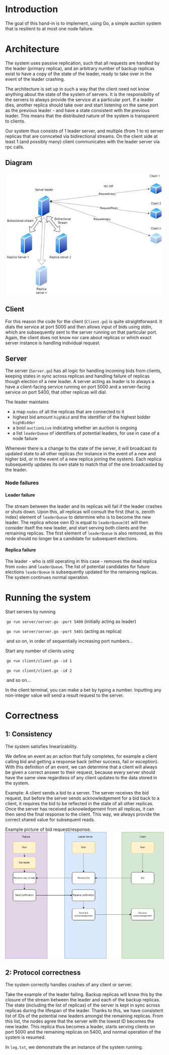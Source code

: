 # Introduction

The goal of this hand-in is to implement, using Go, a simple auction system that is resilient to at most one node failure. 

# Architecture

The system uses passive replication, such that all requests are handled by the leader (primary replica), and an arbitrary number of backup replicas exist to have a copy of the state of the leader, ready to take over in the event of the leader crashing.  

The architecture is set up in such a way that the client need not know anything about the state of the system of servers. It is the responsibility of the servers to always provide the service at a particular port. If a leader dies, another replica should take over and start listening on the same port as the previous leader - and have a state consistent with the previous leader. This means that the distributed nature of the system is transparent to clients.

Our system thus consists of 1 leader server, and multiple (from 1 to n) server replicas that are connceted via bidirectional streams. On the client side at least 1 (and possibly many) client communicates with the leader server via rpc calls.

## Diagram

![Architecture](assets/AuctionSystemArchitecture.jpg)

## Client

For this reason the code for the client (`Client.go`) is quite straightforward. It dials the service at port 5000 and then allows input of bids using stdin, which are subsequently sent to the server running on that particular port. Again, the client does not know nor care about replicas or which exact server instance is handling individual request.

## Server

The server (`Server.go`) has all logic for handling incoming bids from clients, keeping states in sync across replicas and handling failure of replicas though election of a new leader. A server acting as leader is to always a have a client-facing service running on port 5000 and a server-facing service on port 5400, that other replicas will dial.

The leader maintains 

* a map `nodes` of all the replicas that are connected to it
* highest bid amount `highBid` and the identifier of the highest bidder `highBidder`
* a bool `auctionLive` indicating whether an auction is ongoing
* a list `leaderQueue` of identifiers of potential leaders, for use in case of a node failure

Whenever there is a change to the state of the server, it will broadcast its updated state to all other replicas (for instance in the event of a new and higher bid, or in the event of a new replica joining the system). Each replica subsequently updates its own state to match that of the one broadcasted by the leader.

### Node failures

#### Leader failure

The stream between the leader and its replicas will fail if the leader crashes or shuts down. Upon this, all replicas will consult the first (that is, zeroth index) element of `leaderQueue` to determine who is to become the new leader. The replica whose own ID is equal to `leaderQueue[0]` will then consider itself the new leader, and start serving both clients and the remaining replicas. The first element of `leaderQueue` is also removed, as this node should no longer be a candidate for subsequent elections. 

#### Replica failure

The leader - who is still operating in this case - removes the dead replica from `nodes` and `leaderQueue`. The list of potential candidates for future elections `leaderQueue` is subsequently updated for the remaining replicas. The system continues normal operation. 

# Running the system

 Start servers by running

​	`go run server/server.go -port 5400` (initially acting as leader)

​	`go run server/server.go -port 5401` (acting as replica)

​	and so on, in order of sequentially increasing port numbers...

Start any number of clients using 

​	`go run client/client.go -id 1`

​	`go run client/client.go -id 2`

​	and so on...

In the client terminal, you can make a bet by typing a number. Inputting any non-integer value will send a result request to the server.

# Correctness

## 1: Consistency

The system satisfies linearizability.

We define an event as an action that fully completes, for example a client calling bid and getting a response back (either success, fail or exception). With this definition of an event, we can determine that a client will always be given a correct answer to their request, because every server should have the same view regardless of any client updates to the data stored in the system.

Example: A client sends a bid to a server. The server receives the bid request, but before the server sends acknowledgement for a bid back to a client, it requires the bid to be reflected in the state of all other replicas. Once the server has received acknowledgement from all replicas, it can then send the final response to the client. This way, we always provide the correct shared value for subsequent reads.

Example picture of bid request/response.
![Linearizalibty](assets/LinearizabilityBid.png)

## 2: Protocol correctness

The system correctly handles crashes of any client or server. 

Take the example of the leader failing. Backup replicas will know this by the closure of the stream between the leader and each of the backup replicas. The state (including the list of replicas) of the server is kept in sync across replicas during the lifespan of the leader. Thanks to this, we have consistent list of IDs of the potential new leaders amongst the remaining replicas. From this list, the nodes agree that the server with the lowest ID becomes the new leader. This replica thus becomes a leader, starts serving clients on port 5000 and the remaining replicas on 5400, and normal operation of the system is resumed.

In `log.txt`, we demonstrate the an instance of the system running. 